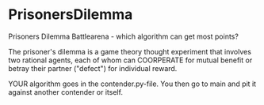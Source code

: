 # PrisonersDilemma
Prisoners Dilemma Battlearena - which algorithm can get most points?

The prisoner's dilemma is a game theory thought 
experiment that involves two rational agents, each 
of whom can COORPERATE for mutual benefit or betray 
their partner ("defect") for individual reward.

YOUR algorithm goes in the contender.py-file. You then go to main and pit it against another contender or itself. 